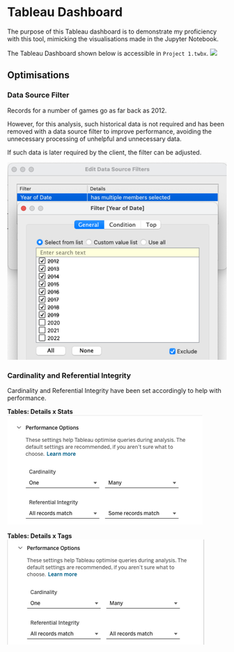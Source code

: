 # Tableau Dashboard
The purpose of this Tableau dashboard is to demonstrate my proficiency with this tool, mimicking the visualisations made in the Jupyter Notebook.

The Tableau Dashboard shown below is accessible in `Project 1.twbx`.
![](images/Tableau%20Dashboard.gif)

## Optimisations

### Data Source Filter
Records for a number of games go as far back as 2012.

However, for this analysis, such historical data is not required and has been removed with a data source filter to improve performance, avoiding the unnecessary processing of unhelpful and unnecessary data.

If such data is later required by the client, the filter can be adjusted.

![](images/Data%20Source%20Filter.png)


### Cardinality and Referential Integrity
Cardinality and Referential Integrity have been set accordingly to help with performance.

**Tables: Details x Stats**\
![](images/Relationship%20-%20Details%20x%20Stats.png)

**Tables: Details x Tags**\
![](images/Relationship%20-%20Details%20x%20Tags.png)
